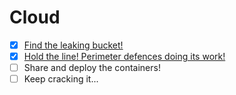 # Cloud
- [x] [Find the leaking bucket!](Find%20the%20leaking%20bucket!/)
- [x] [Hold the line! Perimeter defences doing its work!](Hold%20the%20line!%20Perimeter%20defences%20doing%20it's%20work!)
- [ ] Share and deploy the containers!
- [ ] Keep cracking it...